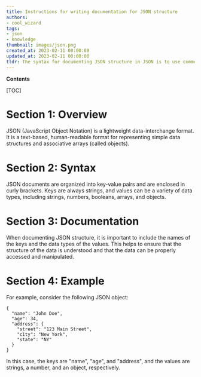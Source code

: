 ```yaml
---
title: Instructions for writing documentation for JSON structure
authors:
- cool_wizard
tags:
- json
- knowledge
thumbnail: images/json.png
created_at: 2023-02-11 00:00:00
updated_at: 2023-02-11 00:00:00
tldr: The syntax for documenting JSON structure in JSON is to use comments in the form of // or /* */.
---
```


**Contents**

[TOC]

# Section 1: Overview

JSON (JavaScript Object Notation) is a lightweight data-interchange format. It is a text-based, human-readable format for representing simple data structures and associative arrays (called objects).

# Section 2: Syntax

JSON documents are organized into key-value pairs and are enclosed in curly brackets. Keys are always strings, and values can be a variety of data types, including strings, numbers, booleans, arrays, and objects.

# Section 3: Documentation

When documenting JSON structure, it is important to include the names of the keys and the data types of the values. This helps to ensure that the structure of the data is understood and that the data can be properly accessed and manipulated.

# Section 4: Example

For example, consider the following JSON object:

```
{
  "name": "John Doe",
  "age": 34,
  "address": {
    "street": "123 Main Street",
    "city": "New York",
    "state": "NY"
  }
}
```

In this case, the keys are "name", "age", and "address", and the values are strings, a number, and an object, respectively.
